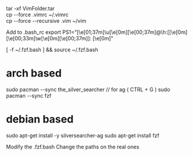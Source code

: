 tar -xf VimFolder.tar  
cp --force .vimrc ~/.vimrc  
cp --force --recursive .vim ~/vim  

Add to .bash_rc
export PS1="\[\e[01;37m\]\u\[\e[0m\]\[\e[00;37m\]@\h:[\[\e[0m\]\[\e[00;33m\]\w\[\e[0m\]\[\e[00;37m\]]: \[\e[0m\]"

[ -f ~/.fzf.bash ] && source ~/.fzf.bash

# arch based
sudo pacman --sync the_silver_searcher // for ag ( CTRL + G )
sudo pacman --sync fzf

# debian based
sudo apt-get install -y silversearcher-ag
sudo apt-get install fzf

Modify the .fzf.bash
Change the paths on the real ones
